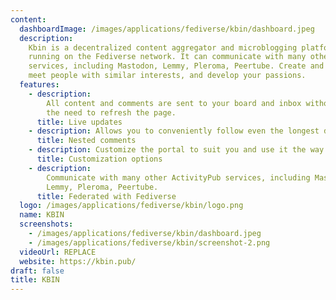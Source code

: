 ```yaml
---
content:
  dashboardImage: /images/applications/fediverse/kbin/dashboard.jpeg
  description:
    Kbin is a decentralized content aggregator and microblogging platform
    running on the Fediverse network. It can communicate with many other ActivityPub
    services, including Mastodon, Lemmy, Pleroma, Peertube. Create and moderate communities,
    meet people with similar interests, and develop your passions.
  features:
    - description:
        All content and comments are sent to your board and inbox without
        the need to refresh the page.
      title: Live updates
    - description: Allows you to conveniently follow even the longest discussions.
      title: Nested comments
    - description: Customize the portal to suit you and use it the way you like it best.
      title: Customization options
    - description:
        Communicate with many other ActivityPub services, including Mastodon,
        Lemmy, Pleroma, Peertube.
      title: Federated with Fediverse
  logo: /images/applications/fediverse/kbin/logo.png
  name: KBIN
  screenshots:
    - /images/applications/fediverse/kbin/dashboard.jpeg
    - /images/applications/fediverse/kbin/screenshot-2.png
  videoUrl: REPLACE
  website: https://kbin.pub/
draft: false
title: KBIN
---
```

